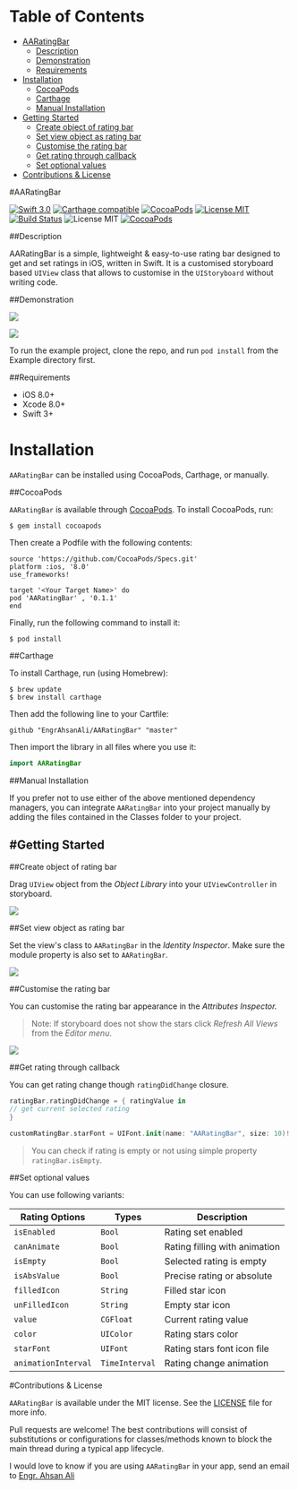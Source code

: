 # Table of Contents

- [AARatingBar](#section-id-4)
  - [Description](#section-id-10)
  - [Demonstration](#section-id-16)
  - [Requirements](#section-id-26)
- [Installation](#section-id-32)
  - [CocoaPods](#section-id-37)
  - [Carthage](#section-id-63)
  - [Manual Installation](#section-id-82)
- [Getting Started](#section-id-87)
  - [Create object of rating bar](#section-id-90)
  - [Set view object as rating bar](#section-id-104)
  - [Customise the rating bar](#section-id-112)
  - [Get rating through callback](#section-id-132)
  - [Set optional values](#section-id-150)
- [Contributions & License](#section-id-156)


<div id='section-id-4'/>

#AARatingBar

[![Swift 3.0](https://img.shields.io/badge/Swift-3.0-orange.svg?style=flat)](https://developer.apple.com/swift/) [![Carthage compatible](https://img.shields.io/badge/Carthage-compatible-4BC51D.svg?style=flat)](https://github.com/Carthage/Carthage) [![CocoaPods](https://img.shields.io/cocoapods/v/AARatingBar.svg)](http://cocoadocs.org/docsets/AARatingBar) [![License MIT](https://img.shields.io/badge/License-MIT-blue.svg?style=flat)](https://github.com/Carthage/Carthage) [![Build Status](https://travis-ci.org/EngrAhsanAli/AARatingBar.svg?branch=master)](https://travis-ci.org/EngrAhsanAli/AARatingBar) 
![License MIT](https://img.shields.io/github/license/mashape/apistatus.svg) [![CocoaPods](https://img.shields.io/cocoapods/p/AARatingBar.svg)]()


<div id='section-id-10'/>

##Description


AARatingBar is a simple, lightweight & easy-to-use rating bar designed to get and set ratings in iOS, written in Swift. It is a customised storyboard based `UIView` class that allows to customise in the `UIStoryboard` without writing code.


<div id='section-id-16'/>

##Demonstration



![](https://github.com/EngrAhsanAli/AARatingBar/blob/master/Screenshots/demo.gif)

![](https://github.com/EngrAhsanAli/AARatingBar/blob/master/Screenshots/custom_font.png)


To run the example project, clone the repo, and run `pod install` from the Example directory first.


<div id='section-id-26'/>

##Requirements

- iOS 8.0+
- Xcode 8.0+
- Swift 3+

<div id='section-id-32'/>

# Installation

`AARatingBar` can be installed using CocoaPods, Carthage, or manually.


<div id='section-id-37'/>

##CocoaPods

`AARatingBar` is available through [CocoaPods](http://cocoapods.org). To install CocoaPods, run:

`$ gem install cocoapods`

Then create a Podfile with the following contents:

```
source 'https://github.com/CocoaPods/Specs.git'
platform :ios, '8.0'
use_frameworks!

target '<Your Target Name>' do
pod 'AARatingBar' , '0.1.1' 
end

```

Finally, run the following command to install it:
```
$ pod install
```



<div id='section-id-63'/>

##Carthage

To install Carthage, run (using Homebrew):
```
$ brew update
$ brew install carthage
```
Then add the following line to your Cartfile:

```
github "EngrAhsanAli/AARatingBar" "master"
```

Then import the library in all files where you use it:
```swift
import AARatingBar
```


<div id='section-id-82'/>

##Manual Installation

If you prefer not to use either of the above mentioned dependency managers, you can integrate `AARatingBar` into your project manually by adding the files contained in the Classes folder to your project.


<div id='section-id-87'/>

#Getting Started
----------

<div id='section-id-90'/>

##Create object of rating bar

Drag `UIView` object from the *Object Library* into your `UIViewController` in storyboard.

![](https://github.com/EngrAhsanAli/AARatingBar/blob/master/Screenshots/Step1.png)

<div id='section-id-104'/>

##Set view object as rating bar

Set the view's class to `AARatingBar` in the *Identity Inspector*.
Make sure the module property is also set to  `AARatingBar`.

![](https://github.com/EngrAhsanAli/AARatingBar/blob/master/Screenshots/Step2.png)

<div id='section-id-112'/>

##Customise the rating bar

You can customise the rating bar appearance in the *Attributes Inspector.* 

> Note: If storyboard does not show the stars click *Refresh All Views* from the *Editor menu*.

![](https://github.com/EngrAhsanAli/AARatingBar/blob/master/Screenshots/Step3.png)

<div id='section-id-132'/>

##Get rating through callback

You can get rating change though `ratingDidChange` closure.

```swift
ratingBar.ratingDidChange = { ratingValue in
// get current selected rating
}

customRatingBar.starFont = UIFont.init(name: "AARatingBar", size: 10)! // sets custom font icon

```

> You can check if rating is empty or not using simple property `ratingBar.isEmpty`.

<div id='section-id-150'/>

##Set optional values

You can use following variants: 

|  Rating Options		 |  Types		  | Description		    		 |
|------------------------|----------------|------------------------------|
| `isEnabled`            | `Bool`         | Rating set enabled           |
| `canAnimate`           | `Bool`         | Rating filling with animation|
| `isEmpty`              | `Bool`         | Selected rating is empty     |
| `isAbsValue`           | `Bool`         | Precise rating or absolute   |
| `filledIcon`           | `String`       | Filled star icon             |
| `unFilledIcon`         | `String`       | Empty star icon              |
| `value`                | `CGFloat`      | Current rating value         |
| `color`                | `UIColor`      | Rating stars color           |
| `starFont`                | `UIFont`      | Rating stars font icon file           |
| `animationInterval`    | `TimeInterval` | Rating change animation      |

<div id='section-id-156'/>

#Contributions & License

`AARatingBar` is available under the MIT license. See the [LICENSE](./LICENSE) file for more info.

Pull requests are welcome! The best contributions will consist of substitutions or configurations for classes/methods known to block the main thread during a typical app lifecycle.

I would love to know if you are using `AARatingBar` in your app, send an email to [Engr. Ahsan Ali](mailto:hafiz.m.ahsan.ali@gmail.com)

